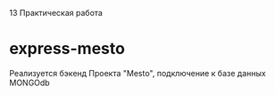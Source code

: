 13 Практическая работа
# express-mesto
Реализуется бэкенд Проекта "Mesto", подключение к базе данных MONGOdb
